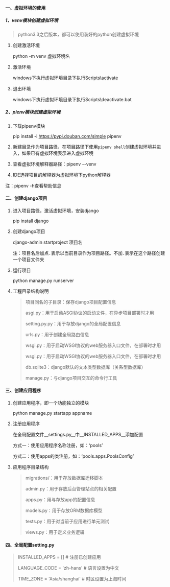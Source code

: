 #### 一、虚拟环境的使用

##### 1、venv模块创建虚拟环境

> python3.3之后版本，都可以使用装好的python创建虚拟环境

1. 创建激活环境

   python -m venv 虚拟环境名

2. 激活环境

   windows下执行虚拟环境目录下执行Scripts\activate

3. 退出环境

   windows下执行虚拟环境目录下执行Scripts\deactivate.bat

##### 2、pienv模块创建虚拟环境

1. 下载pipenv模块

   pip install -i https://pypi.douban.com/simple pipenv

2. 新建目录作为项目路径，在项目路径下使用`pipenv shell`创建虚拟环境并进入，如果已有虚拟环境表示进入虚拟环境

3. 查看虚拟环境解释器路径：pipenv --venv

4. IDE选择项目的解释器为虚拟环境下python解释器

注：pipenv -h查看帮助信息

#### 二、创建django项目

1. 进入项目路径，激活虚拟环境，安装django

   pip install django

2. 创建django项目

   django-admin startproject 项目名

   注：项目名后加点`.`表示以当前目录作为项目路径。不加`.`表示在这个路径创建一个项目文件夹

3. 运行项目

   python manage.py runserver

4. 工程目录结构说明

   > 项目同名的子目录：保存django项目配置信息
   >
   > asgi.py：用于启动ASGI协议的启动文件，在异步项目部署时才用
   >
   > setting.py.py：用于存放django的全局配置信息
   >
   > urls.py：用于创建全局路由信息
   >
   > wsgi.py：用于启动WSGI协议的web服务器入口文件，在部署时才用
   >
   > wsgi.py：用于启动WSGI协议的web服务器入口文件，在部署时才用
   >
   > db.sqlite3：django默认的文本类型数据库（关系型数据库）
   >
   > manage.py：与django项目交互的命令行工具

#### 三、创建应用程序

1. 创建应用程序，即一个功能独立的模块

   python manage.py startapp appname

2. 注册应用程序

   在全局配置文件__settings.py__中__INSTALLED_APPS__添加配置

   方式一：使用应用程序名称注册，如：‘pools’

   方式二：使用apps的类注册，如：‘pools.apps.PoolsConfig’

3. 应用程序目录结构

   > migrations/：用于存放数据库迁移脚本
   >
   > admin.py：用于存放后台管理站点的相关配置
   >
   > apps.py：用与存放app的配置信息
   >
   > models.py：用于存放ORM数据库模型
   >
   > tests.py：用于对当前子应用进行单元测试
   >
   > views.py：用于定义业务逻辑

#### 四、全局配置setting.py

> INSTALLED_APPS = []	# 注册已创建应用
>
> LANGUAGE_CODE = 'zh-hans'	# 语言设置为中文
>
> TIME_ZONE = 'Asia/shanghai'	# 时区设置为上海时间
>

